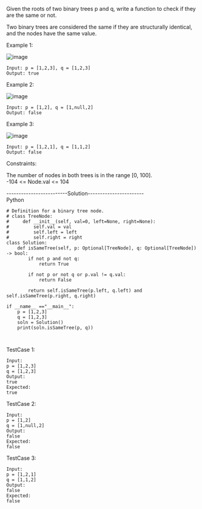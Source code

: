 Given the roots of two binary trees p and q, write a function to check if they are the same or not.

Two binary trees are considered the same if they are structurally identical, and the nodes have the same value.

 

Example 1:

![image](https://user-images.githubusercontent.com/22728867/211603772-03cb7f25-668a-4f2a-98fb-3d2b03ccc7a1.png)

```
Input: p = [1,2,3], q = [1,2,3]
Output: true
```

Example 2:

![image](https://user-images.githubusercontent.com/22728867/211603880-9f651b61-cee6-4897-b047-8eea91fe2040.png)

```
Input: p = [1,2], q = [1,null,2]
Output: false
```

Example 3:

![image](https://user-images.githubusercontent.com/22728867/211603977-ea536e5a-a5c3-4e14-a5df-719c2fee344c.png)


```
Input: p = [1,2,1], q = [1,1,2]
Output: false
```

Constraints:

The number of nodes in both trees is in the range [0, 100]. <br/>
-104 <= Node.val <= 104  <br/>

-------------------------Solution-----------------------<br/>
Python

```
# Definition for a binary tree node.
# class TreeNode:
#     def __init__(self, val=0, left=None, right=None):
#         self.val = val
#         self.left = left
#         self.right = right
class Solution:
    def isSameTree(self, p: Optional[TreeNode], q: Optional[TreeNode]) -> bool:
        if not p and not q:
            return True
        
        if not p or not q or p.val != q.val:
            return False

        return self.isSameTree(p.left, q.left) and self.isSameTree(p.right, q.right)
        
if __name__ =="__main__":
    p = [1,2,3]
    q = [1,2,3]
    soln = Solution()
    print(soln.isSameTree(p, q))
    
        
```


TestCase 1: 
```
Input:
p = [1,2,3]
q = [1,2,3]
Output:
true
Expected:
true
```

TestCase 2:
```
Input:
p = [1,2]
q = [1,null,2]
Output:
false
Expected:
false
```

TestCase 3:
```
Input:
p = [1,2,1]
q = [1,1,2]
Output:
false
Expected:
false
```

